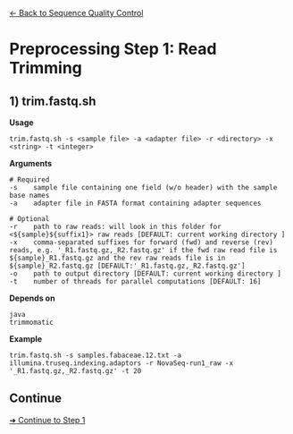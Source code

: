 [← Back to Sequence Quality Control](Step0.1_Sequence_Quality_Control.md)

# Preprocessing Step 1: Read Trimming

## 1) trim.fastq.sh

**Usage**
```
trim.fastq.sh -s <sample file> -a <adapter file> -r <directory> -x <string> -t <integer>
```

**Arguments**
```
# Required
-s    sample file containing one field (w/o header) with the sample base names
-a    adapter file in FASTA format containing adapter sequences

# Optional
-r    path to raw reads: will look in this folder for <${sample}${suffix1}> raw reads [DEFAULT: current working directory ]
-x    comma-separated suffixes for forward (fwd) and reverse (rev) reads, e.g. '_R1.fastq.gz,_R2.fastq.gz' if the fwd raw read file is ${sample}_R1.fastq.gz and the rev raw reads file is in ${sample}_R2.fastq.gz [DEFAULT:'_R1.fastq.gz,_R2.fastq.gz']
-o    path to output directory [DEFAULT: current working directory ]
-t    number of threads for parallel computations [DEFAULT: 16]
```

**Depends on**
```
java
trimmomatic
```


**Example**
```
trim.fastq.sh -s samples.fabaceae.12.txt -a illumina.truseq.indexing.adaptors -r NovaSeq-run1_raw -x '_R1.fastq.gz,_R2.fastq.gz' -t 20
```

## Continue
[➜ Continue to Step 1](Step1_Read_Mapping.md)
